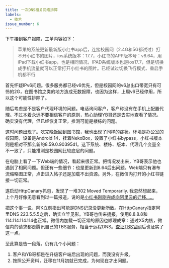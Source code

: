```yaml
---
title: 一次DNS相关网络排障
labels:
  - 技术
issue_number: 6
---
```


下午接到客户报障，工单内容如下：

> 苹果的系统更新最新版小红书app后，连接校园网（2.4G和5G都试过）打不开小红书的图片，ios系统版本：17.7，小红书的APP版本号：v8.64，用iPad下载小红书app，也是相同情况，IPAD系统版本也是ios17.7，但是切换成手机流量就可以正常打开小红书的图片。已经试过切换飞行模式、重启手机都不行

首先怀疑IPv6问题。很多服务都已经v6优先，但是校园网的v6总出口带宽只有可怜的2G，在图书馆之类的地方造成无数报障，也因为这样，上周v6已经停用，所以这个可能性排除了。

随后考虑是不是客户代理环境的问题。电话询问客户，客户称没有在手机上配置代理。不过本着永远不要相信客户的原则，热心助理YB哥还是去实地查看了情况。确实没有代理，但已经恢复正常，推测可能是楼栋的问题。

这时问题出现了。吃完晚饭回到图书馆，我也出现了同样的症状。环境是办公室的校园网，设备是Android 14，挂着NekoBox，设置了小红书bypass，小红书版本则是相对不那么新的8.59.0.90395d1。这下系统、楼栋、版本、代理几个变量全不一致了，只能推测是校园网比较底层的问题。

在电脑上看了一下Web端的情况，看起来很正常。把情况发出来，YB哥表示他也遇到了相同问题。但还有一些细节：也是更新到8.64后出问题。Web端只有瀑布流缩略图正常，点击进入帖子还是加载不出资源。另外，在微信内打开的小红书链接一切正常。

遂启动HttpCanary抓包，发现了一堆302 Moved Temporarily. 我忽然想起来，上个月好像无意看到过一篇报道，说的是[小红书刚刚完成向阿里云的迁移……](https://startup.aliyun.com/info/1089443.html)

把这个事一说，阿K立刻指出可能是DNS记录没更新所致。在HttpCanary指定阿里DNS 223.5.5.5之后，确实立竿见影。YB哥也传来捷报，使用8.8.8.8和114.114.114.114也正常。微信内加载一切正常的原因也顺理成章：通过X5内核，微信内的请求都走腾讯自己的TBS服务，相当于远程DNS。[查证TBS官网](https://x5.tencent.com/tbs/product/safety.html)后也证实了这一点。

至此算是告一段落。仍有几个小问题：
1. 客户和YB哥都是在升级客户端后出现的问题，而我没有升级。
2. 按照公开资料，迁移在11月初就已完成，为何现在才出问题。

